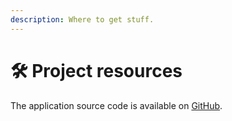 ```yaml
---
description: Where to get stuff.
---
```


# 🛠 Project resources

The application source code is available on [GitHub](https://github.com/mikaelvesavuori/minibook-project-domain-driven-microservices-aws-in-practice).
